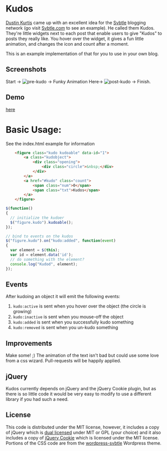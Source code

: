 # Kudos

[Dustin Kurtis](http://dustincurtis.com/) came up with an excellent idea for the [Svbtle](http://svbtle.com) blogging network (go visit [Svbtle.com](http://Svbtle.com/) to see an example). He called them Kudos. They're little widgets next to each post that enable users to give "Kudos" to posts they really like. You hover over the widget, it gives a fun little animation, and changes the icon and count after a moment.

This is an example implementation of that for you to use in your own blog.

## Screenshots
Start ->
![pre-kudo](https://github.com/masukomi/kudos/raw/master/screenshots/zero_kudos.jpg)
-> Funky Animation Here->
![post-kudo](https://github.com/masukomi/kudos/raw/master/screenshots/kudo_given.jpg)
-> Finish.

## Demo
[here](http://masukomi.github.com/kudos/)

# Basic Usage:

See the index.html example for information

```html
    <figure class="kudo kudoable" data-id="1">
        <a class="kudobject">
            <div class="opening">
                <div class="circle">&nbsp;</div>
            </div>
        </a>
        <a href="#kudo" class="count">
            <span class="num">0</span>
            <span class="txt">Kudos</span>
        </a>
    </figure>
```

```js
$(function()
{
  // initialize the kudoer
  $("figure.kudo").kudoable();
});

// bind to events on the kudos
$("figure.kudo").on("kudo:added", function(event)
{
  var element = $(this);
  var id = element.data('id');
  // do something with the element?
  console.log("Kudod", element);
});
```

## Events

After kudoing an object it will emit the following events:

1. `kudo:active` is sent when you hover over the object (the circle is growing)
2. `kudo:inactive` is sent when you mouse-off the object
3. `kudo:added` is sent when you successfully kudo something
4. `kudo:removed` is sent when you un-kudo something

## Improvements
Make some!  ;)
The animation of the text isn't bad but could use some love from a css wizard. Pull-requests will be happily applied.

## jQuery
Kudos currently depends on jQuery and the jQuery Cookie plugin, but as there is so little code it would be very easy to modify to use a different library if you had such a need.

## License
This code is distributed under the MIT license, however, it includes a copy of jQuery which is [dual licensed](http://jquery.org/license/) under MIT or GPL (your choice) and it also includes a copy of [jQuery Cookie](https://github.com/carhartl/jquery-cookie) which is licensed under the MIT license. Portions of the CSS code are from the [wordpress-svbtle](https://github.com/scavone/wordpress-svbtle) Wordpress theme.
